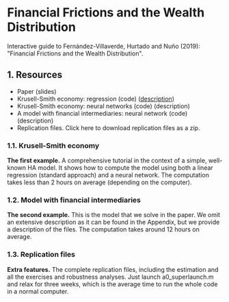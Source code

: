 # Financial Frictions and the Wealth Distribution
Interactive guide to Fernández-Villaverde, Hurtado and Nuño (2019): "Financial Frictions and the Wealth Distribution".
## 1. Resources
* Paper (slides)
* Krusell-Smith economy: regression (code) ([description](https://github.com/ryanzalla/financial-frictions/blob/master/KS_LR/a0_documentation.pdf))
* Krusell-Smith economy: neural networks (code) (description)
* A model with financial intermediaries: neural network (code) (description)
* Replication files. Click here to download replication files as a zip.
### 1.1. Krusell-Smith economy
**The first example.** A comprehensive tutorial in the context of a simple, well-known HA model. It shows how to compute the model using both a linear regression (standard approach) and a neural network. The computation takes less than 2 hours on average (depending on the computer).
### 1.2. Model with financial intermediaries
**The second example.** This is the model that we solve in the paper. We omit an extensive description as it can be found in the Appendix, but we provide a description of the files. The computation takes around 12 hours on average.
### 1.3. Replication files
**Extra features.** The complete replication files, including the estimation and all the exercises and robustness analyses. Just launch a0_superlaunch.m and relax for three weeks, which is the average time to run the whole code in a normal computer.
